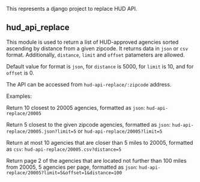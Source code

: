This represents a django project to replace HUD API.

## hud_api_replace

This module is used to return a list of HUD-approved agencies sorted ascending by distance from a given zipcode. It
returns data in `json` or `csv` format. Additionally, `distance`, `limit` and `offset` patameters are allowed.

Default value for format is `json`, for `distance` is 5000, for `limit` is 10, and for `offset` is 0.

The API can be accessed from `hud-api-replace/:zipcode` address.

Examples:

Return 10 closest to 20005 agencies, formatted as `json`:
`hud-api-replace/20005`

Return 5 closest to the given zipcode agencies, formatted as `json`:
`hud-api-replace/20005.json?limit=5` or `hud-api-replace/20005?limit=5`

Return at most 10 agencies that are closer than 5 miles to 20005, formatted as `csv`:
`hud-api-replace/20005.csv?distance=5`

Return page 2 of the agencies that are located not further than 100 miles from 20005, 5 agencies per page,
formatted as `json`:
`hud-api-replace/20005?limit=5&offset=1&distance=100`
